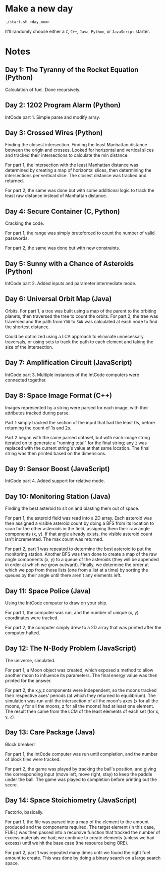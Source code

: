 # Make a new day

```bash
./start.sh <day_num>
```

It'll randomly choose either a `C`, `C++`, `Java`, `Python`, or `JavaScript` starter. 

# Notes

## Day 1: The Tyranny of the Rocket Equation (Python)

Calculation of fuel. Done recursively.

## Day 2: 1202 Program Alarm (Python)

IntCode part 1. Simple parse and modify array.

## Day 3: Crossed Wires (Python)

Finding the closest intersection.
Finding the least Manhattan distance between the origin and crosses. Looked for horizontal and vertical slices and tracked their intersections to calculate the min distance. 

For part 1, the intersection with the least Manhattan distance was determined by creating a map of horizontal slices, then determining the intersections per vertical slice. The closest distance was tracked and returned.

For part 2, the same was done but with some additional logic to track the least raw distance instead of Manhattan distance.

## Day 4: Secure Container (C, Python)

Cracking the code.

For part 1, the range was simply bruteforced to count the number of valid passwords.

For part 2, the same was done but with new constraints. 

## Day 5: Sunny with a Chance of Asteroids (Python)

IntCode part 2. Added inputs and parameter intermediate mode.

## Day 6: Universal Orbit Map (Java)

Orbits. For part 1, a tree was built using a map of the parent to the orbiting planets, then traversed the tree to count the orbits. For part 2, the tree was traversed and the path from `YOU` to `SAN` was calculated at each node to find the shortest distance.

Could be optimized using a LCA approach to eliminate unnecessary traversals, or using sets to track the path to each element and taking the size of the intersection. 

## Day 7: Amplification Circuit (JavaScript)

IntCode part 3. Multiple instances of the IntCode computers were connected together.

## Day 8: Space Image Format (C++)

Images represented by a string were parsed for each image, with their attributes tracked during parse. 

Part 1 simply tracked the section of the input that had the least 0s, before returning the count of 1s and 2s.

Part 2 began with the same parsed dataset, but with each image string iterated on to generate a "running total" for the final string; any `2` was replaced with the current string's value at that same location. The final string was then printed based on the dimensions.

## Day 9: Sensor Boost (JavaScript)

IntCode part 4. Added support for relative mode. 

## Day 10: Monitoring Station (Java)

Finding the best asteroid to sit on and blasting them out of space. 

For part 1, the asteroid field was read into a 2D array. Each asteroid was then assigned a visible asteroid count by doing a BFS from its location to scan for the other asteroids in the field, assigning them their raw angle components (x, y). If that angle already exists, the visible asteroid count isn't incremented. The max count was returned.

For part 2, part 1 was repeated to determine the best asteroid to put the monitoring station. Another BFS was then done to create a map of the raw angle components (x, y) to a queue of the asteroids (they will be appended in order at which we grow outward). Finally, we determine the order at which we pop from those lists (one from a list at a time) by sorting the queues by their angle until there aren't any elements left. 

## Day 11: Space Police (Java)

Using the IntCode computer to draw on your ship.

For part 1, the computer was run, and the number of unique (x, y) coordinates were tracked. 

For part 2, the computer simply drew to a 2D array that was printed after the computer halted.

## Day 12: The N-Body Problem (JavaScript)

The universe, simulated.

For part 1, a Moon object was created, which exposed a method to allow another moon to influence its parameters. The final energy value was then printed for the answer.

For part 2, the x,y,z components were independent, so the moons tracked their respective axes' periods (at which they returned to equilibrium). The simulation was run until the intersection of all the moon's axes (x for all the moons, y for all the moons, z for all the moons) had at least one element. The result then came from the LCM of the least elements of each set (for x, y, z).

## Day 13: Care Package (Java)

Block breaker! 

For part 1, the IntCode computer was run until completion, and the number of block tiles were tracked.

For part 2, the game was played by tracking the ball's position, and giving the corresponding input (move left, move right, stay) to keep the paddle under the ball. The game was played to completion before printing out the score. 

## Day 14: Space Stoichiometry (JavaScript)

Factorio, basically. 

For part 1, the file was parsed into a map of the element to the amount produced and the components required. The target element (in this case, FUEL) was then passed into a recursive function that tracked the number of excess materials we had; we continue to create elements (unless we had excess) until we hit the base case (the resource being ORE).

For part 2, part 1 was repeated many times until we found the right fuel amount to create. This was done by doing a binary search on a large search space.